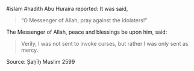 #islam #hadith 
Abu Huraira reported: It was said, 
> “O Messenger of Allah, pray against the idolaters!”

The Messenger of Allah, peace and blessings be upon him, said:
> Verily, I was not sent to invoke curses, but rather I was only sent as mercy.

Source: Ṣaḥīḥ Muslim 2599